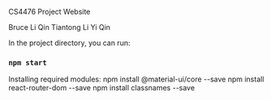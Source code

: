 CS4476 Project Website

Bruce Li Qin
Tiantong Li
Yi Qin

In the project directory, you can run:

### `npm start`

Installing required modules:
npm install @material-ui/core --save
npm install react-router-dom --save
npm install classnames --save

